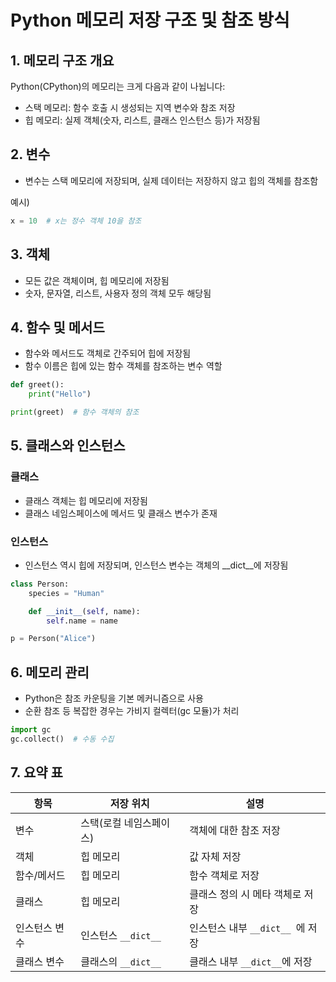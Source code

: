 
# Python 메모리 저장 구조 및 참조 방식

## 1. 메모리 구조 개요

Python(CPython)의 메모리는 크게 다음과 같이 나뉩니다:

- 스택 메모리: 함수 호출 시 생성되는 지역 변수와 참조 저장
- 힙 메모리: 실제 객체(숫자, 리스트, 클래스 인스턴스 등)가 저장됨

## 2. 변수

- 변수는 스택 메모리에 저장되며, 실제 데이터는 저장하지 않고 힙의 객체를 참조함

예시)
```python
x = 10  # x는 정수 객체 10을 참조
```

## 3. 객체

- 모든 값은 객체이며, 힙 메모리에 저장됨
- 숫자, 문자열, 리스트, 사용자 정의 객체 모두 해당됨

## 4. 함수 및 메서드

- 함수와 메서드도 객체로 간주되어 힙에 저장됨
- 함수 이름은 힙에 있는 함수 객체를 참조하는 변수 역할

```python
def greet():
    print("Hello")

print(greet)  # 함수 객체의 참조
```

## 5. 클래스와 인스턴스

### 클래스

- 클래스 객체는 힙 메모리에 저장됨
- 클래스 네임스페이스에 메서드 및 클래스 변수가 존재

### 인스턴스

- 인스턴스 역시 힙에 저장되며, 인스턴스 변수는 객체의 __dict__에 저장됨

```python
class Person:
    species = "Human"

    def __init__(self, name):
        self.name = name

p = Person("Alice")
```

## 6. 메모리 관리

- Python은 참조 카운팅을 기본 메커니즘으로 사용
- 순환 참조 등 복잡한 경우는 가비지 컬렉터(gc 모듈)가 처리

```python
import gc
gc.collect()  # 수동 수집
```

## 7. 요약 표

| 항목           | 저장 위치         | 설명                     |
|----------------|------------------|------------------------|
| 변수           | 스택(로컬 네임스페이스)      | 객체에 대한 참조 저장           |
| 객체           | 힙 메모리         | 값 자체 저장                |
| 함수/메서드    | 힙 메모리         | 함수 객체로 저장              |
| 클래스         | 힙 메모리         | 클래스 정의 시 메타 객체로 저장     |
| 인스턴스 변수  | 인스턴스 `__dict__` | 인스턴스 내부 `__dict__ `에 저장 |
| 클래스 변수    | 클래스의 `__dict__` | 클래스 내부 `__dict__`에 저장 
